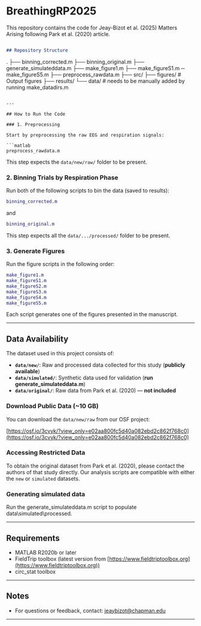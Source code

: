 # BreathingRP2025
This repository contains the code for Jeay-Bizot et al. (2025) Matters Arising following Park et al. (2020) article.

```markdown

## Repository Structure

```

.
├── binning\_corrected.m
├── binning\_original.m
├── generate\_simulateddata.m
├── make\_figure1.m
├── make\_figureS1.m ─ make\_figureS5.m
├── preprocess\_rawdata.m
├── src/
├── figures/               # Output figures
├── results/
└── data/                  # needs to be manually added by running make_datadirs.m

````

---

## How to Run the Code

### 1. Preprocessing

Start by preprocessing the raw EEG and respiration signals:

```matlab
preprocess_rawdata.m
````

This step expects the `data/new/raw/` folder to be present.

### 2. Binning Trials by Respiration Phase

Run both of the following scripts to bin the data (saved to results\):

```matlab
binning_corrected.m
```

and

```matlab
binning_original.m
```

This step expects all the `data/.../processed/` folder to be present.

### 3. Generate Figures

Run the figure scripts in the following order:

```matlab
make_figure1.m
make_figureS1.m
make_figureS2.m
make_figureS3.m
make_figureS4.m
make_figureS5.m
```

Each script generates one of the figures presented in the manuscript.

---

## Data Availability

The dataset used in this project consists of:

* **`data/new/`**: Raw and processed data collected for this study (**publicly available**)
* **`data/simulated/`**: Synthetic data used for validation (**run generate_simulateddata.m**)
* **`data/original/`**: Raw data from Park et al. (2020) — **not included**

### Download Public Data (\~10 GB)

You can download the `data/new/raw` from our OSF project:

[https://osf.io/3cvyk/?view_only=e02aa800fc5d40a082ebd2c862f768c0](https://osf.io/3cvyk/?view_only=e02aa800fc5d40a082ebd2c862f768c0)

### Accessing Restricted Data

To obtain the original dataset from Park et al. (2020), please contact the authors of that study directly. Our analysis scripts are compatible with either the `new` or `simulated` datasets.

### Generating simulated data

Run the generate_simulateddata.m script to populate data\simulated\processed.

---

## Requirements

* MATLAB R2020b or later
* FieldTrip toolbox (latest version from [https://www.fieldtriptoolbox.org](https://www.fieldtriptoolbox.org))
* circ_stat toolbox

---

## Notes

* For questions or feedback, contact: [jeaybizot@chapman.edu](mailto:jeaybizot@chapman.edu)

---

